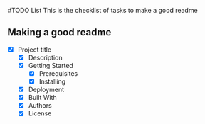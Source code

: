 #TODO List
This is the checklist of tasks to make a good readme

## Making a good readme

- [x] Project title
  - [x] Description
  - [x] Getting Started
    - [x] Prerequisites
    - [x] Installing
  - [x] Deployment
  - [x] Built With
  - [x] Authors
  - [x] License 
